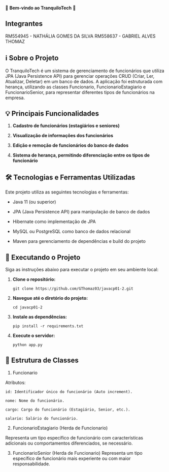 🎉 **Bem-vindo ao TranquiloTech** 🚀

## Integrantes 
RM554945 - NATHÁLIA GOMES DA SILVA
RM558637 - GABRIEL ALVES THOMAZ

## ℹ️ Sobre o Projeto

O TranquiloTech é um sistema de gerenciamento de funcionários que utiliza JPA (Java Persistence API) para gerenciar operações CRUD (Criar, Ler, Atualizar, Deletar) em um banco de dados. A aplicação foi estruturada com herança, utilizando as classes Funcionario, FuncionarioEstagiario e FuncionarioSenior, para representar diferentes tipos de funcionários na empresa.

## 💡 Principais Funcionalidades

1. **Cadastro de funcionários (estagiários e seniores)**

2. **Visualização de informações dos funcionários**

3. **Edição e remoção de funcionários do banco de dados**

4. **Sistema de herança, permitindo diferenciação entre os tipos de funcionário**


## 🛠️ Tecnologias e Ferramentas Utilizadas

Este projeto utiliza as seguintes tecnologias e ferramentas:


- Java 11 (ou superior)

- JPA (Java Persistence API) para manipulação de banco de dados

- Hibernate como implementação de JPA

- MySQL ou PostgreSQL como banco de dados relacional

- Maven para gerenciamento de dependências e build do projeto


## 🚀 Executando o Projeto

Siga as instruções abaixo para executar o projeto em seu ambiente local:


1. **Clone o repositório:**

   ```
   git clone https://github.com/GThomaz03/javacp01-2.git
   ```

2. **Navegue até o diretório do projeto:**

   ```
   cd javacp01-2
   ```

3. **Instale as dependências:**

   ```
   pip install -r requirements.txt
   ```

4. **Execute o servidor:**

   ```
   python app.py
   ```

## 📘 Estrutura de Classes

1. Funcionario

Atributos:

	id: Identificador único do funcionário (Auto increment).

	nome: Nome do funcionário.

	cargo: Cargo do funcionário (Estagiário, Senior, etc.).

	salario: Salário do funcionário.


2. FuncionarioEstagiario (Herda de Funcionario)

Representa um tipo específico de funcionário com características adicionais ou comportamentos diferenciados, se necessário.


3. FuncionarioSenior (Herda de Funcionario)
Representa um tipo específico de funcionário mais experiente ou com maior responsabilidade.
